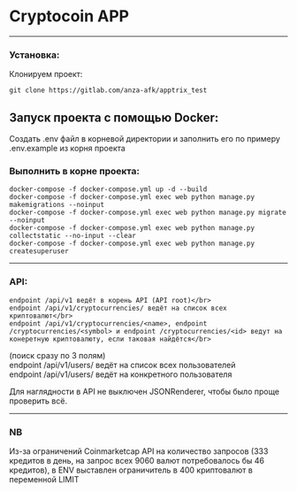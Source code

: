 # Cryptocoin APP
____
### Установка:

Клонируем проект:

    git clone https://gitlab.com/anza-afk/apptrix_test

## Запуск проекта с помощью Docker:

Создать .env файл в корневой директории и заполнить его по примеру .env.example из корня проекта

### Выполнить в корне проекта:

    docker-compose -f docker-compose.yml up -d --build
    docker-compose -f docker-compose.yml exec web python manage.py makemigrations --noinput
    docker-compose -f docker-compose.yml exec web python manage.py migrate --noinput
    docker-compose -f docker-compose.yml exec web python manage.py collectstatic --no-input --clear
    docker-compose -f docker-compose.yml exec web python manage.py createsuperuser

____ 
### API:

    endpoint /api/v1 ведёт в корень API (API root)</br>
    endpoint /api/v1/cryptocurrencies/ ведёт на список всех криптовалют</br>
    endpoint /api/v1/cryptocurrencies/<name>, endpoint /cryptocurrencies/<symbol> и endpoint /cryptocurrencies/<id> ведут на конеретную криптовалюту, если таковая найдётся</br>
(поиск сразу по 3 полям)</br>
    endpoint /api/v1/users/ ведёт на список всех пользователей</br>
    endpoint /api/v1/users/<pk> ведёт на конкретного пользователя</br>
    
Для наглядности в API не выключен JSONRenderer, чтобы было проще проверить всё.

____
### NB
Из-за ограничений Coinmarketcap API на количество запросов (333 кредитов в день, на запрос всех 9060 валют потребовалось бы 46 кредитов), в ENV выставлен ограничитель в 400 криптовалют в переменной LIMIT
